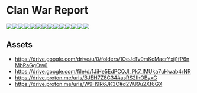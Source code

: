 # Clan War Report

![](https://blogger.googleusercontent.com/img/b/R29vZ2xl/AVvXsEiawjrxCMGbSkI2IpCwYWLGOLcc7ej5xmho6BYLXzqrkQqGXjfU7qc-ZTvpKRoelCcNn_fGJJMZzZKYzo69YDl-b5QN5iqSt2bececFVK813gzlN6a8lO-LyGRAEE5bYy3KB6_XAQThIKIGWIXatsg5iWdrm6brXtVFLPTYyMg3mDBcamAP9FRlQwIvI7Fj/s500/Screenshot_20230807002734.png)![](https://blogger.googleusercontent.com/img/b/R29vZ2xl/AVvXsEgQy7YOHSo6ovUjFQ3RsJDzGku0x9BTrJ85K-hU9jGeTh0RIc-EzM4dHeJTYYRHFJ_I0lFy47lNROnnFhpLlqcWSXwBPNlS_J0zJroREFEikSR4tiCxCVKwdo-WC2tOVL62_zwW42mtabclE95B6F1LrjnQAW_Yde1tJ3b51gYqdUsju6j7uHxAxtypnivm/s500/Screenshot_20230807002745.png)![](https://blogger.googleusercontent.com/img/b/R29vZ2xl/AVvXsEh5HwqQaWBYDoiZyjNhBtbpqW7mTSvuMcI5h3CnZiSoUdSxr8uZM_fi_sx3v6t8fjjvJLCSVWr3dnt4Ne1AT8vo6Tvp69zginLGGdnk83mr9nTr2q6lONj_PYgSfR-yp8P677QEiUS7PuF4PyfLWS-EY-DfZTH1UC78Mh1v524pDxj3ewShtI64k2XFdCOV/s500/Screenshot_20230807002807.png)![](https://blogger.googleusercontent.com/img/b/R29vZ2xl/AVvXsEiIp_DOIcemnscyZ1mPcvXDQeg7blqAdYIBXsRLMh7ErxjNiPinWikt9Zk5DbBIPGt2YTW8VF32lQuqNztLFaT3v2RFLXNbyFT8sdU4Yr76nFV6M1cB4B3P2Y58fKAgp3yD_t_gTwq7nHdmPBqNahtZFERFxhElnT8phG1t80vMRaLmJKoylKKJK3GJGjy-/s500/Screenshot_20230807002824.png)![](https://blogger.googleusercontent.com/img/b/R29vZ2xl/AVvXsEgt_SL30mik4YlLxVgncuDsTu-XGv3TTbConQfObcMaYx8J1aWKhQOV8wBHQocxxsogmQQEtyogsVfWFcNOGT85YDBTnpy3vcDuH-hcx-WzLhKlXyceXr8Rw4JnI_bDyd3ouVZDuoqKdGiBbOkdSZcvRRSjSQVYOte8611nyfwHw4ptaHkDB-ZN5Z5uuKF8/s500/Screenshot_20230807002850.png)![](https://blogger.googleusercontent.com/img/b/R29vZ2xl/AVvXsEgRFyda9tSXU2tM87RftODhrsUaL0oK4AUM7aN7XPwMnJOBZtxbgqioAyJ0PQMF44L0CLu66jxoBrbhRBO2an1T95U8Pda51NFOuY0miPgQv7wZailP0b6XM3Q1JocYm0a5mRcb8fCVpOwaE5sB1fXSv0DqxNkmEWW87o_jMo7GxYP3c1wTN3JYE1kP1MM2/s500/Screenshot_20230807002929.png)![](https://blogger.googleusercontent.com/img/b/R29vZ2xl/AVvXsEgEOE14TDOXVQL2zgzYpUhilh0CZrTsQnNWtY0huc_n75VpGsEExJ7ejjYnTP01eXg-YkXe3Q8N8DT7_IuxaGJbAvmTOU23k-fjInQcQaBM9tAQAwtqzQaqMTW-6dJhotipWbGqmbmKGHSylQigr3CJgXsjidAausoDEkk4OH2NsvXIaoccCpnum00bQnmG/s500/Screenshot_20230807002950.png)![](https://blogger.googleusercontent.com/img/b/R29vZ2xl/AVvXsEiwS6ovAnL7r5Q_ZHU9xeYZI334-Frmuz1-iLsuMhJlLiXJDs71VxHeyebv7bQX27BdzyqZNAq-4zAPQc-bvS8js_zT28AKKlza7OBBxv43aSOUlSOjhGikCSoZfBZ7ULvK97VdCZzXYQWWi8J8N3UrOQY-esa718nohZrvfolPPEiJJf7oVS7AStvev4sZ/s500/Screenshot_20230807003014.png)![](https://blogger.googleusercontent.com/img/b/R29vZ2xl/AVvXsEj1df65G4IarP2ju49vF6SQObBS7HOpMamOA1g_FA6psfq0uSyoCS8dY94x2pJoXkc0-FjHSKPY6-_jVzdnY9oT4Q8lH_fXmoeb8RzXciEHZVYckMtkB9-cLmhDqeDnjA3Qh3Ix111h9OLRsvX-8WPE2qPKsCDsx6CsbT89ax-0-RaJ0_Dadeh9aP32E5MA/s500/Screenshot_20230807003033.png)![](https://blogger.googleusercontent.com/img/b/R29vZ2xl/AVvXsEje3VTDiWQqIkpvtCgNZ3Lcb5pDUWYL-liFgWOqDfItqmXLsX8MABz6XFC4DZaScO4eDi8GcMRIaWNdTPmxm-WCo9wO3hoAdJ5FjgYvbbVNkrFgTHWfYoqe9AAbH20qzoYfEIBXOkhBURawCYHCyFimpYzpuE75nOujQydERIEuo74fltMbLmpkBy_tER2G/s500/Screenshot_20230807003104.png)![](https://blogger.googleusercontent.com/img/b/R29vZ2xl/AVvXsEiHjw_ZI8eHCQ9aI_4aPAax1pkJmgj-BHIR42k3GdmT-Jyo7-GE7_dXHlyRa_sJncs-T30Vi2R7V7s4bUV32BZWUg9n2HGRKmyEjPmDRjEgd2cKPFA4mRIOGersCGivlYDlDHA1l1u4zmrcGWQhSqnTWnpCKAvPmSYQyltFS8sHSGt2hFnHm3fGKZEs-YTI/s500/Screenshot_20230807003228.png)![](https://blogger.googleusercontent.com/img/b/R29vZ2xl/AVvXsEjDq-oU8m47vl94sDC33wMnVsaw5mKfdNYMjMG-dQ6eqrmYCcpBHKJVZ8jA49LE0L29hc-bwbWh_Tbzseo-udUUWUJdjOyrQb-gRa2Xv7id_ovxmsuMWFkSoqrmvu1hEo0Cx59ZbWeYkcgUb0TweOW0o200cmrYvTaCaABdw8MBht7YEl1pRr546qUML14s/s500/Screenshot_20230807003344.png)![](https://blogger.googleusercontent.com/img/b/R29vZ2xl/AVvXsEjhjXJ_yHwt9ymyiRzi0eKnFe7nbkgpNDFvVYjEozZL7G3TxwkljCpU6eIBp67xqV6QQLTt5WMXVFXYZOlb-uIQKYKucguHEui3ETknXHu94QdcMny5KDgEO2biqKMoOLFC72xh8r6VtBnYvn4GsAIGnN_8uLa3_sM8LTLD9pUI89fvKyxwwBSvfAcvObt7/s500/Screenshot_20230807003411.png)![](https://blogger.googleusercontent.com/img/b/R29vZ2xl/AVvXsEhVcl21B9vahtnoXOk8yOWFE5izJEX8AhwbHSrn4lGUaaV85Ud1eT_JcdCeyDtSKVKQJ5zoxDwmHRRw4XzeOem1ecsfbdYsiY22CTlik2IILL19qVQ0olNtQuWKuoy00vOQVDEhB5iZiafC4fjamJKG5uPXieuHSz7oxdvxcX0q9F6r9HM5pJR7vZ9PmKjp/s500/Screenshot_20230807003438.png)


## Assets

* https://drive.google.com/drive/u/0/folders/1OeJcTv9mKcMacrYxjj1fP6nMbRaGgOw6
* https://drive.google.com/file/d/1JiHe5EdPCQJl_Pk7_lMUka7uHwab4rNR
* https://drive.proton.me/urls/BJEH7Z8C34#asRS2IhOByxG
* https://drive.proton.me/urls/W9H9R6JK3C#d2WJ9u2Xf6GX
